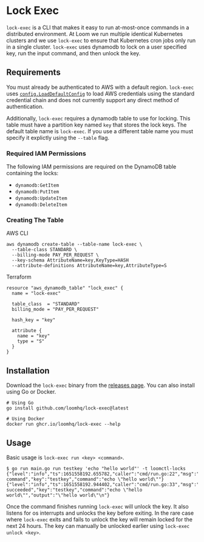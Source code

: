 # Lock Exec

`lock-exec` is a CLI that makes it easy to run at-most-once commands in a distributed environment. At Loom we run multiple identical Kubernetes clusters and we use `lock-exec` to ensure that Kubernetes cron jobs only run in a single cluster. `lock-exec` uses dynamodb to lock on a user specified key, run the input command, and then unlock the key.

## Requirements

You must already be authenticated to AWS with a default region. `lock-exec` uses [`config.LoadDefaultConfig`](https://pkg.go.dev/github.com/aws/aws-sdk-go-v2/config#LoadDefaultConfig) to load AWS credentials using the standard credential chain and does not currently support any direct method of authentication.

Additionally, `lock-exec` requires a dynamodb table to use for locking. This table must have a partition key named `key` that stores the lock keys. The default table name is `lock-exec`. If you use a different table name you must specify it explictly using the `--table` flag.

### Required IAM Permissions

The following IAM permissions are required on the DynamoDB table containing the locks:

- `dynamodb:GetItem`
- `dynamodb:PutItem`
- `dynamodb:UpdateItem`
- `dynamodb:DeleteItem`

### Creating The Table

AWS CLI

```shell
aws dynamodb create-table --table-name lock-exec \
  --table-class STANDARD \
  --billing-mode PAY_PER_REQUEST \
  --key-schema AttributeName=key,KeyType=HASH
  --attribute-definitions AttributeName=key,AttributeType=S
```

Terraform

```hcl
resource "aws_dynamodb_table" "lock_exec" {
  name = "lock-exec"

  table_class  = "STANDARD"
  billing_mode = "PAY_PER_REQUEST"

  hash_key = "key"

  attribute {
    name = "key"
    type = "S"
  }
}
```

## Installation

Download the `lock-exec` binary from the [releases page](https://github.com/loomhq/lock-exec/releases). You can also install using Go or Docker.

```shell
# Using Go
go install github.com/loomhq/lock-exec@latest

# Using Docker
docker run ghcr.io/loomhq/lock-exec --help
```

## Usage

Basic usage is `lock-exec run <key> <command>`.

```shell
$ go run main.go run testkey 'echo "hello world"' -t loomctl-locks
{"level":"info","ts":1651558192.655782,"caller":"cmd/run.go:22","msg":"running command","key":"testkey","command":"echo \"hello world\""}
{"level":"info","ts":1651558192.944402,"caller":"cmd/run.go:33","msg":"command succeeded","key":"testkey","command":"echo \"hello world\"","output":"\"hello world\"\n"}
```

Once the command finishes running `lock-exec` will unlock the key. It also listens for os interrupts and unlocks the key before exiting. In the rare case where `lock-exec` exits and fails to unlock the key will remain locked for the next 24 hours. The key can manually be unlocked earlier using `lock-exec unlock <key>`.
